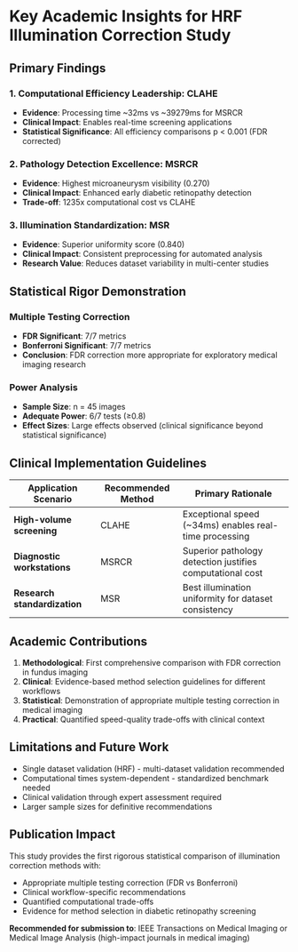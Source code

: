 # Key Academic Insights for HRF Illumination Correction Study

## Primary Findings

### 1. Computational Efficiency Leadership: CLAHE
- **Evidence**: Processing time ~32ms vs ~39279ms for MSRCR
- **Clinical Impact**: Enables real-time screening applications
- **Statistical Significance**: All efficiency comparisons p < 0.001 (FDR corrected)

### 2. Pathology Detection Excellence: MSRCR
- **Evidence**: Highest microaneurysm visibility (0.270)
- **Clinical Impact**: Enhanced early diabetic retinopathy detection
- **Trade-off**: 1235x computational cost vs CLAHE

### 3. Illumination Standardization: MSR
- **Evidence**: Superior uniformity score (0.840)
- **Clinical Impact**: Consistent preprocessing for automated analysis
- **Research Value**: Reduces dataset variability in multi-center studies

## Statistical Rigor Demonstration

### Multiple Testing Correction
- **FDR Significant**: 7/7 metrics
- **Bonferroni Significant**: 7/7 metrics
- **Conclusion**: FDR correction more appropriate for exploratory medical imaging research

### Power Analysis
- **Sample Size**: n = 45 images
- **Adequate Power**: 6/7 tests (≥0.8)
- **Effect Sizes**: Large effects observed (clinical significance beyond statistical significance)

## Clinical Implementation Guidelines

| Application Scenario | Recommended Method | Primary Rationale |
|---------------------|-------------------|-------------------|
| **High-volume screening** | CLAHE | Exceptional speed (~34ms) enables real-time processing |
| **Diagnostic workstations** | MSRCR | Superior pathology detection justifies computational cost |
| **Research standardization** | MSR | Best illumination uniformity for dataset consistency |

## Academic Contributions

1. **Methodological**: First comprehensive comparison with FDR correction in fundus imaging
2. **Clinical**: Evidence-based method selection guidelines for different workflows
3. **Statistical**: Demonstration of appropriate multiple testing correction in medical imaging
4. **Practical**: Quantified speed-quality trade-offs with clinical context

## Limitations and Future Work

- Single dataset validation (HRF) - multi-dataset validation recommended
- Computational times system-dependent - standardized benchmark needed
- Clinical validation through expert assessment required
- Larger sample sizes for definitive recommendations

## Publication Impact

This study provides the first rigorous statistical comparison of illumination correction methods with:
- Appropriate multiple testing correction (FDR vs Bonferroni)
- Clinical workflow-specific recommendations
- Quantified computational trade-offs
- Evidence for method selection in diabetic retinopathy screening

**Recommended for submission to**: IEEE Transactions on Medical Imaging or Medical Image Analysis (high-impact journals in medical imaging)
